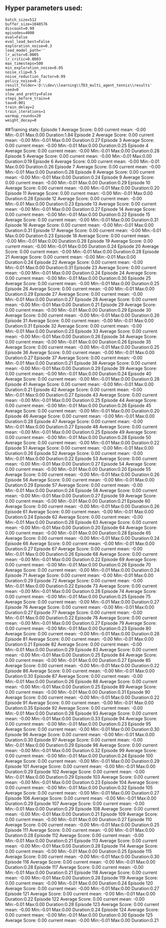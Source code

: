 ## Hyper parameters used:
	batch_size=512
	buffer_size=1048576
	discount=0.99
	episodes=4000
	eval=False
	eval_load_best=False
	exploration_noise=0.3
	load_model_path=''
	lr_actor=0.0005
	lr_critic=0.0003
	max_timesteps=500
	min_exploration_noise=0.05
	noise_clip=0.5
	noise_reduction_factor=0.99
	policy_noise=0.2
	result_folder='D:\\dev\\learning\\TD3_multi_agent_tennis\\results'
	seed=0
	slow_and_pretty=False
	steps_before_train=4
	tau=0.001
	train_delay=2
	train_iterations=1
	warmup_rounds=20
	weight_decay=0
##Training stats:
	Episode 1	Average Score: 0.00 	 current mean: -0.00	 Min:-0.01	Max:0.00	Duration:1.84
	Episode 2	Average Score: 0.00 	 current mean: -0.00	 Min:-0.01	Max:0.00	Duration:0.27
	Episode 3	Average Score: 0.00 	 current mean: -0.00	 Min:-0.01	Max:0.00	Duration:0.25
	Episode 4	Average Score: 0.00 	 current mean: -0.00	 Min:-0.01	Max:0.00	Duration:0.28
	Episode 5	Average Score: 0.00 	 current mean: -0.00	 Min:-0.01	Max:0.00	Duration:0.19
	Episode 6	Average Score: 0.00 	 current mean: -0.00	 Min:-0.01	Max:0.00	Duration:0.26
	Episode 7	Average Score: 0.00 	 current mean: -0.00	 Min:-0.01	Max:0.00	Duration:0.28
	Episode 8	Average Score: 0.00 	 current mean: -0.00	 Min:-0.01	Max:0.00	Duration:0.24
	Episode 9	Average Score: 0.00 	 current mean: -0.00	 Min:-0.01	Max:0.00	Duration:0.29
	Episode 10	Average Score: 0.00 	 current mean: -0.00	 Min:-0.01	Max:0.00	Duration:0.20
	Episode 11	Average Score: 0.00 	 current mean: -0.00	 Min:-0.01	Max:0.00	Duration:0.28
	Episode 12	Average Score: 0.00 	 current mean: -0.00	 Min:-0.01	Max:0.00	Duration:0.23
	Episode 13	Average Score: 0.00 	 current mean: -0.00	 Min:-0.01	Max:0.00	Duration:0.27
	Episode 14	Average Score: 0.00 	 current mean: -0.00	 Min:-0.01	Max:0.00	Duration:0.22
	Episode 15	Average Score: 0.00 	 current mean: -0.00	 Min:-0.01	Max:0.00	Duration:0.31
	Episode 16	Average Score: 0.00 	 current mean: -0.00	 Min:-0.01	Max:0.00	Duration:0.31
	Episode 17	Average Score: 0.00 	 current mean: -0.00	 Min:-0.01	Max:0.00	Duration:0.23
	Episode 18	Average Score: 0.00 	 current mean: -0.00	 Min:-0.01	Max:0.00	Duration:0.28
	Episode 19	Average Score: 0.00 	 current mean: -0.00	 Min:-0.01	Max:0.00	Duration:0.24
	Episode 20	Average Score: 0.00 	 current mean: -0.00	 Min:-0.01	Max:0.00	Duration:0.28
	Episode 21	Average Score: 0.00 	 current mean: -0.00	 Min:-0.01	Max:0.00	Duration:0.24
	Episode 22	Average Score: 0.00 	 current mean: -0.00	 Min:-0.01	Max:0.00	Duration:0.31
	Episode 23	Average Score: 0.00 	 current mean: -0.00	 Min:-0.01	Max:0.00	Duration:0.24
	Episode 24	Average Score: 0.00 	 current mean: -0.00	 Min:-0.01	Max:0.00	Duration:0.30
	Episode 25	Average Score: 0.00 	 current mean: -0.00	 Min:-0.01	Max:0.00	Duration:0.25
	Episode 26	Average Score: 0.00 	 current mean: -0.00	 Min:-0.01	Max:0.00	Duration:0.29
	Episode 27	Average Score: 0.00 	 current mean: -0.00	 Min:-0.01	Max:0.00	Duration:0.27
	Episode 28	Average Score: 0.00 	 current mean: -0.00	 Min:-0.01	Max:0.00	Duration:0.21
	Episode 29	Average Score: 0.00 	 current mean: -0.00	 Min:-0.01	Max:0.00	Duration:0.29
	Episode 30	Average Score: 0.00 	 current mean: -0.00	 Min:-0.01	Max:0.00	Duration:0.26
	Episode 31	Average Score: 0.00 	 current mean: -0.00	 Min:-0.01	Max:0.00	Duration:0.31
	Episode 32	Average Score: 0.00 	 current mean: -0.00	 Min:-0.01	Max:0.00	Duration:0.23
	Episode 33	Average Score: 0.00 	 current mean: -0.00	 Min:-0.01	Max:0.00	Duration:0.26
	Episode 34	Average Score: 0.00 	 current mean: -0.00	 Min:-0.01	Max:0.00	Duration:0.26
	Episode 35	Average Score: 0.00 	 current mean: -0.00	 Min:-0.01	Max:0.00	Duration:0.25
	Episode 36	Average Score: 0.00 	 current mean: -0.00	 Min:-0.01	Max:0.00	Duration:0.27
	Episode 37	Average Score: 0.00 	 current mean: -0.00	 Min:-0.01	Max:0.00	Duration:0.21
	Episode 38	Average Score: 0.00 	 current mean: -0.00	 Min:-0.01	Max:0.00	Duration:0.29
	Episode 39	Average Score: 0.00 	 current mean: -0.00	 Min:-0.01	Max:0.00	Duration:0.24
	Episode 40	Average Score: 0.00 	 current mean: -0.00	 Min:-0.01	Max:0.00	Duration:0.28
	Episode 41	Average Score: 0.00 	 current mean: -0.00	 Min:-0.01	Max:0.00	Duration:0.21
	Episode 42	Average Score: 0.00 	 current mean: -0.00	 Min:-0.01	Max:0.00	Duration:0.27
	Episode 43	Average Score: 0.00 	 current mean: -0.00	 Min:-0.01	Max:0.00	Duration:0.25
	Episode 44	Average Score: 0.00 	 current mean: -0.00	 Min:-0.01	Max:0.00	Duration:0.26
	Episode 45	Average Score: 0.00 	 current mean: -0.00	 Min:-0.01	Max:0.00	Duration:0.20
	Episode 46	Average Score: 0.00 	 current mean: -0.00	 Min:-0.01	Max:0.00	Duration:0.28
	Episode 47	Average Score: 0.00 	 current mean: -0.00	 Min:-0.01	Max:0.00	Duration:0.27
	Episode 48	Average Score: 0.00 	 current mean: -0.00	 Min:-0.01	Max:0.00	Duration:0.25
	Episode 49	Average Score: 0.00 	 current mean: -0.00	 Min:-0.01	Max:0.00	Duration:0.28
	Episode 50	Average Score: 0.00 	 current mean: -0.00	 Min:-0.01	Max:0.00	Duration:0.22
	Episode 51	Average Score: 0.00 	 current mean: -0.00	 Min:-0.01	Max:0.00	Duration:0.26
	Episode 52	Average Score: 0.00 	 current mean: -0.00	 Min:-0.01	Max:0.00	Duration:0.22
	Episode 53	Average Score: 0.00 	 current mean: -0.00	 Min:-0.01	Max:0.00	Duration:0.27
	Episode 54	Average Score: 0.00 	 current mean: -0.00	 Min:-0.01	Max:0.00	Duration:0.20
	Episode 55	Average Score: 0.00 	 current mean: -0.00	 Min:-0.01	Max:0.00	Duration:0.26
	Episode 56	Average Score: 0.00 	 current mean: -0.00	 Min:-0.01	Max:0.00	Duration:0.29
	Episode 57	Average Score: 0.00 	 current mean: -0.00	 Min:-0.01	Max:0.00	Duration:0.24
	Episode 58	Average Score: 0.00 	 current mean: -0.00	 Min:-0.01	Max:0.00	Duration:0.27
	Episode 59	Average Score: 0.00 	 current mean: -0.00	 Min:-0.01	Max:0.00	Duration:0.21
	Episode 60	Average Score: 0.00 	 current mean: -0.00	 Min:-0.01	Max:0.00	Duration:0.26
	Episode 61	Average Score: 0.00 	 current mean: -0.00	 Min:-0.01	Max:0.00	Duration:0.24
	Episode 62	Average Score: 0.00 	 current mean: -0.00	 Min:-0.01	Max:0.00	Duration:0.28
	Episode 63	Average Score: 0.00 	 current mean: -0.00	 Min:-0.01	Max:0.00	Duration:0.20
	Episode 64	Average Score: 0.00 	 current mean: -0.00	 Min:-0.01	Max:0.00	Duration:0.28
	Episode 65	Average Score: 0.00 	 current mean: -0.00	 Min:-0.01	Max:0.00	Duration:0.24
	Episode 66	Average Score: 0.00 	 current mean: -0.00	 Min:-0.01	Max:0.00	Duration:0.27
	Episode 67	Average Score: 0.00 	 current mean: -0.00	 Min:-0.01	Max:0.00	Duration:0.26
	Episode 68	Average Score: 0.00 	 current mean: -0.00	 Min:-0.01	Max:0.00	Duration:0.22
	Episode 69	Average Score: 0.00 	 current mean: -0.00	 Min:-0.01	Max:0.00	Duration:0.26
	Episode 70	Average Score: 0.00 	 current mean: -0.00	 Min:-0.01	Max:0.00	Duration:0.24
	Episode 71	Average Score: 0.00 	 current mean: -0.00	 Min:-0.01	Max:0.00	Duration:0.29
	Episode 72	Average Score: 0.00 	 current mean: -0.00	 Min:-0.01	Max:0.00	Duration:0.22
	Episode 73	Average Score: 0.00 	 current mean: -0.00	 Min:-0.01	Max:0.00	Duration:0.28
	Episode 74	Average Score: 0.00 	 current mean: -0.00	 Min:-0.01	Max:0.00	Duration:0.25
	Episode 75	Average Score: 0.00 	 current mean: -0.00	 Min:-0.01	Max:0.00	Duration:0.27
	Episode 76	Average Score: 0.00 	 current mean: -0.00	 Min:-0.01	Max:0.00	Duration:0.27
	Episode 77	Average Score: 0.00 	 current mean: -0.00	 Min:-0.01	Max:0.00	Duration:0.22
	Episode 78	Average Score: 0.00 	 current mean: -0.00	 Min:-0.01	Max:0.00	Duration:0.27
	Episode 79	Average Score: 0.00 	 current mean: -0.00	 Min:-0.01	Max:0.00	Duration:0.23
	Episode 80	Average Score: 0.00 	 current mean: -0.00	 Min:-0.01	Max:0.00	Duration:0.28
	Episode 81	Average Score: 0.00 	 current mean: -0.00	 Min:-0.01	Max:0.00	Duration:0.21
	Episode 82	Average Score: 0.00 	 current mean: -0.00	 Min:-0.01	Max:0.00	Duration:0.29
	Episode 83	Average Score: 0.00 	 current mean: -0.00	 Min:-0.01	Max:0.00	Duration:0.25
	Episode 84	Average Score: 0.00 	 current mean: -0.00	 Min:-0.01	Max:0.00	Duration:0.27
	Episode 85	Average Score: 0.00 	 current mean: -0.00	 Min:-0.01	Max:0.00	Duration:0.22
	Episode 86	Average Score: 0.00 	 current mean: -0.00	 Min:-0.01	Max:0.00	Duration:0.30
	Episode 87	Average Score: 0.00 	 current mean: -0.00	 Min:-0.01	Max:0.00	Duration:0.26
	Episode 88	Average Score: 0.00 	 current mean: -0.00	 Min:-0.01	Max:0.00	Duration:0.25
	Episode 89	Average Score: 0.00 	 current mean: -0.00	 Min:-0.01	Max:0.00	Duration:0.31
	Episode 90	Average Score: 0.00 	 current mean: -0.00	 Min:-0.01	Max:0.00	Duration:0.22
	Episode 91	Average Score: 0.00 	 current mean: -0.00	 Min:-0.01	Max:0.00	Duration:0.35
	Episode 92	Average Score: 0.00 	 current mean: -0.00	 Min:-0.01	Max:0.00	Duration:0.28
	Episode 93	Average Score: 0.00 	 current mean: -0.00	 Min:-0.01	Max:0.00	Duration:0.33
	Episode 94	Average Score: 0.00 	 current mean: -0.00	 Min:-0.01	Max:0.00	Duration:0.23
	Episode 95	Average Score: 0.00 	 current mean: -0.00	 Min:-0.01	Max:0.00	Duration:0.30
	Episode 96	Average Score: 0.00 	 current mean: -0.00	 Min:-0.01	Max:0.00	Duration:0.30
	Episode 97	Average Score: 0.00 	 current mean: -0.00	 Min:-0.01	Max:0.00	Duration:0.29
	Episode 98	Average Score: 0.00 	 current mean: -0.00	 Min:-0.01	Max:0.00	Duration:0.32
	Episode 99	Average Score: 0.00 	 current mean: -0.00	 Min:-0.01	Max:0.00	Duration:0.24
	Episode 100	Average Score: 0.00 	 current mean: -0.00	 Min:-0.01	Max:0.00	Duration:0.29
	Episode 101	Average Score: 0.00 	 current mean: -0.00	 Min:-0.01	Max:0.00	Duration:0.29
	Episode 102	Average Score: 0.00 	 current mean: -0.00	 Min:-0.01	Max:0.00	Duration:0.29
	Episode 103	Average Score: 0.00 	 current mean: -0.00	 Min:-0.01	Max:0.00	Duration:0.23
	Episode 104	Average Score: 0.00 	 current mean: -0.00	 Min:-0.01	Max:0.00	Duration:0.32
	Episode 105	Average Score: 0.00 	 current mean: -0.00	 Min:-0.01	Max:0.00	Duration:0.27
	Episode 106	Average Score: 0.00 	 current mean: -0.00	 Min:-0.01	Max:0.00	Duration:0.29
	Episode 107	Average Score: 0.00 	 current mean: -0.00	 Min:-0.01	Max:0.00	Duration:0.29
	Episode 108	Average Score: 0.00 	 current mean: -0.00	 Min:-0.01	Max:0.00	Duration:0.21
	Episode 109	Average Score: 0.00 	 current mean: -0.00	 Min:-0.01	Max:0.00	Duration:0.27
	Episode 110	Average Score: 0.00 	 current mean: -0.00	 Min:-0.01	Max:0.00	Duration:0.25
	Episode 111	Average Score: 0.00 	 current mean: -0.00	 Min:-0.01	Max:0.00	Duration:0.28
	Episode 112	Average Score: 0.00 	 current mean: -0.00	 Min:-0.01	Max:0.00	Duration:0.21
	Episode 113	Average Score: 0.00 	 current mean: -0.00	 Min:-0.01	Max:0.00	Duration:0.28
	Episode 114	Average Score: 0.00 	 current mean: -0.00	 Min:-0.01	Max:0.00	Duration:0.25
	Episode 115	Average Score: 0.00 	 current mean: -0.00	 Min:-0.01	Max:0.00	Duration:0.30
	Episode 116	Average Score: 0.00 	 current mean: -0.00	 Min:-0.01	Max:0.00	Duration:0.28
	Episode 117	Average Score: 0.00 	 current mean: -0.00	 Min:-0.01	Max:0.00	Duration:0.21
	Episode 118	Average Score: 0.00 	 current mean: -0.00	 Min:-0.01	Max:0.00	Duration:0.28
	Episode 119	Average Score: 0.00 	 current mean: -0.00	 Min:-0.01	Max:0.00	Duration:0.24
	Episode 120	Average Score: 0.00 	 current mean: -0.00	 Min:-0.01	Max:0.00	Duration:0.27
	Episode 121	Average Score: 0.00 	 current mean: -0.00	 Min:-0.01	Max:0.00	Duration:0.22
	Episode 122	Average Score: 0.00 	 current mean: -0.00	 Min:-0.01	Max:0.00	Duration:0.28
	Episode 123	Average Score: 0.00 	 current mean: -0.00	 Min:-0.01	Max:0.00	Duration:0.24
	Episode 124	Average Score: 0.00 	 current mean: -0.00	 Min:-0.01	Max:0.00	Duration:0.30
	Episode 125	Average Score: 0.00 	 current mean: -0.00	 Min:-0.01	Max:0.00	Duration:0.21
